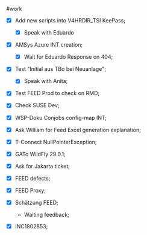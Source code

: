 #work 

- [x] Add new scripts into V4HRDIR_TSI KeePass; 
	- [x] Speak with Eduardo
- [x] AMSys Azure INT creation;
	- [x] Wait for Eduardo Response on 404;
- [x] Test "Initial aus TBo bei Neuanlage";
	- [x] Speak with Anita;
- [x] Test FEED Prod to check on RMD;
- [x] Check SUSE Dev;
- [x] WSP-Doku Conjobs config-map INT;
- [x] Ask William for Feed Excel generation explanation;
- [x] T-Connect NullPointerException;
- [x] GATo WildFly 29.0.1;
- [x] Ask for Jakarta ticket;


- [x] FEED defects;
- [x] FEED Proxy;
- [x] Schätzung FEED;
	* Waiting feedback; 
- [x] INC1802853;